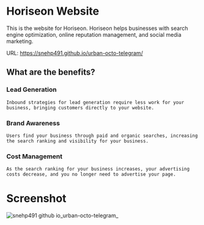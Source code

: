# Horiseon Website 

This is the website for Horiseon. Horiseon helps businesses with search engine optimization, online reputation management, and social media marketing. 

URL: https://snehp491.github.io/urban-octo-telegram/

## What are the benefits?
### Lead Generation
    Inbound strategies for lead generation require less work for your business, bringing customers directly to your website.
### Brand Awareness 
    Users find your business through paid and organic searches, increasing the search ranking and visibility for your business.
### Cost Management 
    As the search ranking for your business increases, your advertising costs decrease, and you no longer need to advertise your page.
    

# Screenshot
![snehp491 github io_urban-octo-telegram_](https://user-images.githubusercontent.com/99702361/156947595-ed94320d-3d85-48a2-9957-ff116a02ca20.png)
